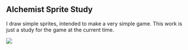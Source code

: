 ## Alchemist Sprite Study

I draw simple sprites, intended to make a very simple game.
This work is just a study for the game at the current time.

 <img src="rorona_study.gif">
 